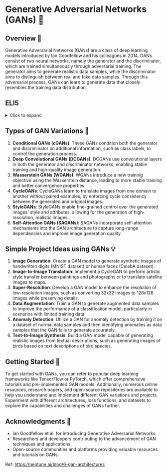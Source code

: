 # Generative Adversarial Networks (GANs) 🎨

## Overview 🌟
Generative Adversarial Networks (GANs) are a class of deep learning models introduced by Ian Goodfellow and his colleagues in 2014. GANs consist of two neural networks, namely the generator and the discriminator, which are trained simultaneously through adversarial training. The generator aims to generate realistic data samples, while the discriminator aims to distinguish between real and fake data samples. Through this adversarial process, GANs can learn to generate data that closely resembles the training data distribution.

## ELI5
<details> 
  <summary>Click to expand</summary>

  - Imagine there are two teams playing a game against each other - the Generator Team and the Discriminator Team.

  - The Generator Team's job is to create fake data samples that look just like real data. For example, if the real data is images of human faces, the Generator Team has to create fake face images that appear authentic.

  - The Discriminator Team's role is to act as judges. They get shown both real face images from the actual data, as well as fake face images created by the Generator Team. Their task is to scrutinize each image carefully and decide whether it is real or fake.

  - In the beginning, the Generator Team is not very skilled, so their fake face images look obviously fake and unrealistic. This makes it easy for the Discriminator Team to identify them as fakes.

  - However, after every round, the teams get feedback on their performance. The Discriminator Team shares which images they correctly identified as real or fake. Using this feedback, the Generator Team can learn and improve their face image creation process to make more realistic fakes that are harder to detect next time.

  - Simultaneously, the Discriminator Team also gets feedback on which real and fake images they struggled to identify correctly. This allows them to pick up on the telltale patterns that make an image fake versus real, improving their ability to discriminate for subsequent rounds.

  - As the game progresses over many rounds, the two teams essentially motivate each other to become better and better adversaries. The Generator Team's fake data samples become incredibly realistic and the Discriminator Team becomes extremely skilled at catching even the slightest imperfections that give away fake data.

  - At the highest level, the Generator Team ends up producing synthetic data that is indistinguishable from real data to the Discriminator Team. This is the essence of Generative Adversarial Networks - two neural network models pitted against each other in an adversarial game to reach highly realistic data generation.

  - The human-like back-and-forth feedback and improvement between the two adversaries is what allows GANs to learn and capture the full, true distribution of the real data better than other generative modeling approaches.
</details>

## Types of GAN Variations 🔄
1. **Conditional GANs (cGANs)**: These GANs condition both the generator and discriminator on additional information, such as class labels, to control the generation process.
2. **Deep Convolutional GANs (DCGANs)**: DCGANs use convolutional layers in both the generator and discriminator networks, enabling stable training and high-quality image generation.
3. **Wasserstein GANs (WGANs)**: WGANs introduce a new training objective using the Wasserstein distance, leading to more stable training and better convergence properties.
4. **CycleGANs**: CycleGANs learn to translate images from one domain to another without paired examples, by enforcing cycle consistency between the generated and original images.
5. **StyleGANs**: StyleGANs enable fine-grained control over the generated images' style and attributes, allowing for the generation of high-resolution, realistic images.
6. **Self-Attention GANs (SAGANs)**: SAGANs incorporate self-attention mechanisms into the GAN architecture to capture long-range dependencies and improve image generation quality.

## Simple Project Ideas using GANs 💡
1. **Image Generation**: Create a GAN model to generate synthetic images of handwritten digits (MNIST dataset) or human faces (CelebA dataset).
2. **Image-to-Image Translation**: Implement a CycleGAN to perform artistic style transfer between paintings and photographs or to translate satellite images to maps.
3. **Super-Resolution**: Develop a GAN model to enhance the resolution of low-resolution images, such as converting 32x32 images to 128x128 images while preserving details.
4. **Data Augmentation**: Train a GAN to generate augmented data samples to improve the performance of a classification model, particularly in scenarios with limited training data.
5. **Anomaly Detection**: Utilize a GAN for anomaly detection by training it on a dataset of normal data samples and then identifying anomalies as data samples that the GAN fails to generate accurately.
6. **Text-to-Image Synthesis**: Build a GAN model capable of generating realistic images from textual descriptions, such as generating images of birds based on text descriptions of bird species.

## Getting Started 🚀
To get started with GANs, you can refer to popular deep learning frameworks like TensorFlow or PyTorch, which offer comprehensive tutorials and pre-implemented GAN models. Additionally, numerous online resources, research papers, and open-source repositories are available to help you understand and implement different GAN variations and projects. Experiment with different architectures, loss functions, and datasets to explore the capabilities and challenges of GANs further.


## Acknowledgments 🙏
- Ian Goodfellow et al. for introducing Generative Adversarial Networks.
- Researchers and developers contributing to the advancement of GAN techniques and applications.
- Open-source communities and platforms providing valuable resources and tutorials on GANs.

Ref: https://neptune.ai/blog/6-gan-architectures

